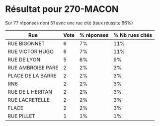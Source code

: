 # Résultat pour 270-MACON

Sur 77 réponses dont 51 avec une rue cité (taux réussite 66%)

| Rue | Vote | % réponses | % Nb rues cités|
|-----|------|------------|----------------|
| RUE BIGONNET | 6 | 7% | 11%|
| RUE VICTOR HUGO | 6 | 7% | 11%|
| RUE DE LYON | 5 | 6% | 9%|
| RUE AMBROISE PARE | 2 | 2% | 3%|
| PLACE DE LA BARRE | 2 | 2% | 3%|
| RN6 | 2 | 2% | 3%|
| RUE DE L HERITAN | 2 | 2% | 3%|
| RUE LACRETELLE | 2 | 2% | 3%|
| FLACE | 2 | 2% | 3%|
| RUE PILLET | 1 | 1% | 1%|
